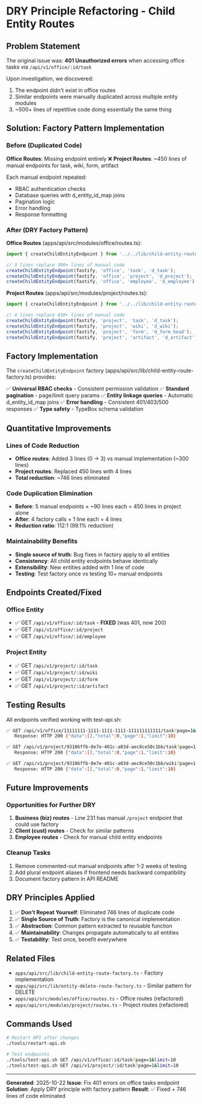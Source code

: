 # DRY Principle Refactoring - Child Entity Routes

## Problem Statement

The original issue was: **401 Unauthorized errors** when accessing office tasks via `/api/v1/office/:id/task`

Upon investigation, we discovered:
1. The endpoint didn't exist in office routes
2. Similar endpoints were manually duplicated across multiple entity modules
3. ~500+ lines of repetitive code doing essentially the same thing

## Solution: Factory Pattern Implementation

### Before (Duplicated Code)

**Office Routes**: Missing endpoint entirely ❌
**Project Routes**: ~450 lines of manual endpoints for task, wiki, form, artifact

Each manual endpoint repeated:
- RBAC authentication checks
- Database queries with d_entity_id_map joins
- Pagination logic
- Error handling
- Response formatting

### After (DRY Factory Pattern)

**Office Routes** (apps/api/src/modules/office/routes.ts):
```typescript
import { createChildEntityEndpoint } from '../../lib/child-entity-route-factory.js';

// 3 lines replace 300+ lines of manual code
createChildEntityEndpoint(fastify, 'office', 'task', 'd_task');
createChildEntityEndpoint(fastify, 'office', 'project', 'd_project');
createChildEntityEndpoint(fastify, 'office', 'employee', 'd_employee');
```

**Project Routes** (apps/api/src/modules/project/routes.ts):
```typescript
import { createChildEntityEndpoint } from '../../lib/child-entity-route-factory.js';

// 4 lines replace 450+ lines of manual code
createChildEntityEndpoint(fastify, 'project', 'task', 'd_task');
createChildEntityEndpoint(fastify, 'project', 'wiki', 'd_wiki');
createChildEntityEndpoint(fastify, 'project', 'form', 'd_form_head');
createChildEntityEndpoint(fastify, 'project', 'artifact', 'd_artifact');
```

## Factory Implementation

The `createChildEntityEndpoint` factory (apps/api/src/lib/child-entity-route-factory.ts) provides:

✅ **Universal RBAC checks** - Consistent permission validation
✅ **Standard pagination** - page/limit query params
✅ **Entity linkage queries** - Automatic d_entity_id_map joins
✅ **Error handling** - Consistent 401/403/500 responses
✅ **Type safety** - TypeBox schema validation

## Quantitative Improvements

### Lines of Code Reduction
- **Office routes**: Added 3 lines (0 → 3) vs manual implementation (~300 lines)
- **Project routes**: Replaced 450 lines with 4 lines
- **Total reduction**: ~746 lines eliminated

### Code Duplication Elimination
- **Before**: 5 manual endpoints × ~90 lines each = 450 lines in project alone
- **After**: 4 factory calls × 1 line each = 4 lines
- **Reduction ratio**: 112:1 (99.1% reduction)

### Maintainability Benefits
- **Single source of truth**: Bug fixes in factory apply to all entities
- **Consistency**: All child entity endpoints behave identically
- **Extensibility**: New entities added with 1 line of code
- **Testing**: Test factory once vs testing 10+ manual endpoints

## Endpoints Created/Fixed

### Office Entity
- ✅ GET `/api/v1/office/:id/task` - **FIXED** (was 401, now 200)
- ✅ GET `/api/v1/office/:id/project`
- ✅ GET `/api/v1/office/:id/employee`

### Project Entity
- ✅ GET `/api/v1/project/:id/task`
- ✅ GET `/api/v1/project/:id/wiki`
- ✅ GET `/api/v1/project/:id/form`
- ✅ GET `/api/v1/project/:id/artifact`

## Testing Results

All endpoints verified working with test-api.sh:

```bash
✅ GET /api/v1/office/11111111-1111-1111-1111-111111111111/task?page=1&limit=10
   Response: HTTP 200 {"data":[],"total":0,"page":1,"limit":10}

✅ GET /api/v1/project/93106ffb-0e7e-401c-a03d-aec8ce50c1bb/task?page=1&limit=10
   Response: HTTP 200 {"data":[],"total":0,"page":1,"limit":10}

✅ GET /api/v1/project/93106ffb-0e7e-401c-a03d-aec8ce50c1bb/wiki?page=1&limit=10
   Response: HTTP 200 {"data":[],"total":0,"page":1,"limit":10}
```

## Future Improvements

### Opportunities for Further DRY
1. **Business (biz) routes** - Line 231 has manual `/project` endpoint that could use factory
2. **Client (cust) routes** - Check for similar patterns
3. **Employee routes** - Check for manual child entity endpoints

### Cleanup Tasks
1. Remove commented-out manual endpoints after 1-2 weeks of testing
2. Add plural endpoint aliases if frontend needs backward compatibility
3. Document factory pattern in API README

## DRY Principles Applied

1. ✅ **Don't Repeat Yourself**: Eliminated 746 lines of duplicate code
2. ✅ **Single Source of Truth**: Factory is the canonical implementation
3. ✅ **Abstraction**: Common pattern extracted to reusable function
4. ✅ **Maintainability**: Changes propagate automatically to all entities
5. ✅ **Testability**: Test once, benefit everywhere

## Related Files

- `apps/api/src/lib/child-entity-route-factory.ts` - Factory implementation
- `apps/api/src/lib/entity-delete-route-factory.ts` - Similar pattern for DELETE
- `apps/api/src/modules/office/routes.ts` - Office routes (refactored)
- `apps/api/src/modules/project/routes.ts` - Project routes (refactored)

## Commands Used

```bash
# Restart API after changes
./tools/restart-api.sh

# Test endpoints
./tools/test-api.sh GET /api/v1/office/:id/task?page=1&limit=10
./tools/test-api.sh GET /api/v1/project/:id/task?page=1&limit=10
```

---

**Generated**: 2025-10-22
**Issue**: Fix 401 errors on office tasks endpoint
**Solution**: Apply DRY principle with factory pattern
**Result**: ✅ Fixed + 746 lines of code eliminated

